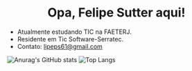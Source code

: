 <h1 align="center">Opa, Felipe Sutter aqui!</h1>

- Atualmente estudando TIC na FAETERJ.
- Residente em Tic Software-Serratec. 
- Contato: lipeps61@gmail.com

![Anurag's GitHub stats](https://github-readme-stats.vercel.app/api?username=FelipeSutter&show_icons=true&theme=white) ![Top Langs](https://github-readme-stats.vercel.app/api/top-langs/?username=FelipeSutter&layout=compact&theme=dark)


